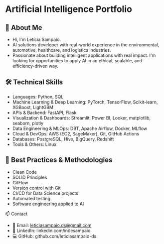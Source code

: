 # Artificial Intelligence Portfolio
## 👋 About Me
- Hi, I'm Letícia Sampaio.
- AI solutions developer with real-world experience in the environmental, automotive, healthcare, and logistics industries.
- Passionate about building intelligent applications with real impact. I'm looking for opportunities to apply AI in an ethical, scalable, and efficiency-driven way.

## 🛠️ Technical Skills
- Languages: Python, SQL
- Machine Learning & Deep Learning: PyTorch, TensorFlow, Scikit-learn, XGBoost, LightGBM
- APIs & Backend: FastAPI, Flask
- Visualization & Dashboards: Streamlit, Power BI, Looker, matplotlib, seaborn, plotly
- Data Engineering & MLOps: DBT, Apache Airflow, Docker, MLflow
- Cloud & DevOps: AWS (EC2, SageMaker), Git, GitHub Actions
- Databases: PostgreSQL, Hive, BigQuery, Redshift
- Tools & Others: Linux

## 🧩 Best Practices & Methodologies
- Clean Code
- SOLID Principles
- GitFlow
- Version control with Git
- CI/CD for Data Science projects
- Automated testing
- Software engineering applied to AI

📫 Contact
- 📧 Email: leticiasampaio.ds@gmail.com
- 💼 LinkedIn: linkedin.com/in/lesampaio
- 💻 GitHub: github.com/leticiasampaio-ds
